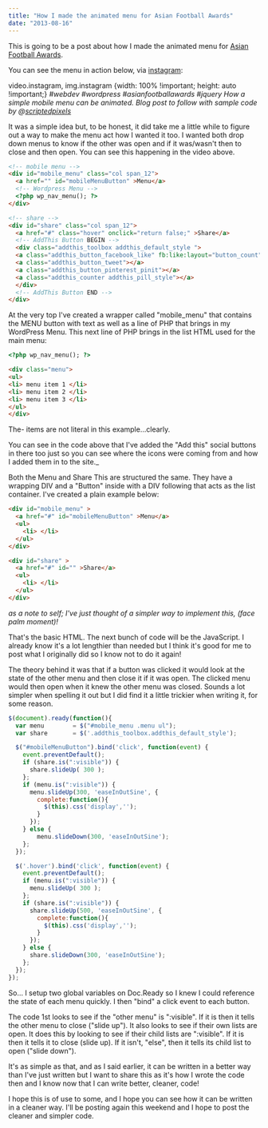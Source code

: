 ```yaml
---
title: "How I made the animated menu for Asian Football Awards"
date: "2013-08-16"
---
```


This is going to be a post about how I made the animated menu for [Asian Football Awards](https://www.asianfootballawards.co.uk "Asian Football Awards").

You can see the menu in action below, via [instagram](https://instagram.com/scriptedpixels):

video.instagram, img.instagram {width: 100% !important; height: auto !important;}
_#webdev #wordpress #asianfootballawards #jquery How a simple mobile menu can be animated. Blog post to follow with sample code by @[scriptedpixels](https://instagram.com/scriptedpixels)_

It was a simple idea but, to be honest, it did take me a little while to figure out a way to make the menu act how I wanted it too. I wanted both drop down menus to know if the other was open and if it was/wasn't then to close and then open. You can see this happening in the video above.

```html
<!-- mobile menu -->
<div id="mobile_menu" class="col span_12">
  <a href="" id="mobileMenuButton" >Menu</a>
  <!-- Wordpress Menu -->
  <?php wp_nav_menu(); ?>
</div>

<!-- share -->
<div id="share" class="col span_12">
  <a href="#" class="hover" onclick="return false;" >Share</a>
  <!-- AddThis Button BEGIN -->
  <div class="addthis_toolbox addthis_default_style ">
  <a class="addthis_button_facebook_like" fb:like:layout="button_count"></a>
  <a class="addthis_button_tweet"></a>
  <a class="addthis_button_pinterest_pinit"></a>
  <a class="addthis_counter addthis_pill_style"></a>
  </div>
  <!-- AddThis Button END -->
</div>
```

At the very top I've created a wrapper called "mobile_menu" that contains the MENU button with text as well as a line of PHP that brings in my WordPress Menu. This next line of PHP brings in the list HTML used for the main menu:

```html
<?php wp_nav_menu(); ?>

<div class="menu">
<ul>
<li> menu item 1 </li>
<li> menu item 2 </li>
<li> menu item 3 </li>
</ul>
</div>
```

The- items are not literal in this example...clearly.

You can see in the code above that I've added the "Add this" social buttons in there too just so you can see where the icons were coming from and how I added them in to the site._

Both the Menu and Share This are structured the same. They have a wrapping DIV and a "Button" inside with a DIV following that acts as the list container. I've created a plain example below:

```html
<div id="mobile_menu" >
  <a href="#" id="mobileMenuButton" >Menu</a>
  <ul>
    <li> </li>
  </ul>
</div>

<div id="share" >
  <a href="#" id="" >Share</a>
  <ul>
    <li> </li>
  </ul>
</div>
```
_as a note to self; I've just thought of a simpler way to implement this, (face palm moment)!_

That's the basic HTML. The next bunch of code will be the JavaScript. I already know it's a lot lengthier than needed but I think it's good for me to post what I originally did so I know not to do it again!

The theory behind it was that if a button was clicked it would look at the state of the other menu and then close it if it was open. The clicked menu would then open when it knew the other menu was closed. Sounds a lot simpler when spelling it out but I did find it a little trickier when writing it, for some reason.

```js
$(document).ready(function(){
  var menu        = $("#mobile_menu .menu ul");
  var share       = $('.addthis_toolbox.addthis_default_style');

  $("#mobileMenuButton").bind('click', function(event) {
    event.preventDefault();
    if (share.is(":visible")) {
      share.slideUp( 300 );
    };
    if (menu.is(":visible")) {
      menu.slideUp(300, 'easeInOutSine', {
        complete:function(){
          $(this).css('display','');
        }
      });
    } else {
        menu.slideDown(300, 'easeInOutSine');
    };
  });

  $('.hover').bind('click', function(event) {
    event.preventDefault();
    if (menu.is(":visible")) {
      menu.slideUp( 300 );
    };
    if (share.is(":visible")) {
      share.slideUp(500, 'easeInOutSine', {
        complete:function(){
          $(this).css('display','');
        }
      });
    } else {
      share.slideDown(300, 'easeInOutSine');
    };
  });
});
```

So... I setup two global variables on Doc.Ready so I knew I could reference the state of each menu quickly. I then "bind" a click event to each button.

The code 1st looks to see if the "other menu" is ":visible". If it is then it tells the other menu to close ("slide up"). It also looks to see if their own lists are open. It does this by looking to see if their child lists are ":visible". If it is then it tells it to close (slide up). If it isn't, "else", then it tells its child list to open ("slide down").

It's as simple as that, and as I said earlier, it can be written in a better way than I've just written but I want to share this as it's how I wrote the code then and I know now that I can write better, cleaner, code!

I hope this is of use to some, and I hope you can see how it can be written in a cleaner way. I'll be posting again this weekend and I hope to post the cleaner and simpler code.
